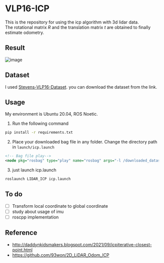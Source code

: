 # VLP16-ICP

This is the repository for using the icp algorithm with 3d lidar data.    
The rotational matrix $R$ and the translation matrix $t$ are obtained to finally estimate odometry.

## Result
![image](https://user-images.githubusercontent.com/86957779/230062796-7d048fb0-785d-4389-b153-3f98743d8684.png)

## Dataset
I used [Stevens-VLP16-Dataset](https://github.com/TixiaoShan/Stevens-VLP16-Dataset). you can download the dataset from the link.

## Usage
My environment is Ubuntu 20.04, ROS Noetic.
1) Run the following command
```bash
pip install -r requirements.txt
```
2) Place your downloaded bag file in any folder. Change the directory path in `launch/icp.launch`
```xml
<!-- Bag file play-->
<node pkg="rosbag" type="play" name="rosbag" args="-l /downloaded_dataset/test.bag"/>
```
3) just launch icp.launch
```bash
roslaunch LIDAR_ICP icp.launch
```

## To do
- [ ] Transform local coordinate to global coordinate
- [ ] study about usage of imu
- [ ] roscpp implementation

## Reference
* http://daddynkidsmakers.blogspot.com/2021/09/icpiterative-closest-point.html
* https://github.com/93won/2D_LiDAR_Odom_ICP
